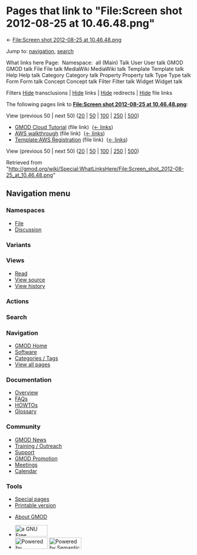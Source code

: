 <div id="mw-page-base" class="noprint">

</div>

<div id="mw-head-base" class="noprint">

</div>

<div id="content" class="mw-body" role="main">

<span id="top"></span>

<div id="mw-js-message" style="display:none;">

</div>



# <span dir="auto">Pages that link to "File:Screen shot 2012-08-25 at 10.46.48.png"</span>

<div id="bodyContent">

<div id="contentSub">

← [File:Screen shot 2012-08-25 at
10.46.48.png](/wiki/File:Screen_shot_2012-08-25_at_10.46.48.png "File:Screen shot 2012-08-25 at 10.46.48.png")

</div>

<div id="jump-to-nav" class="mw-jump">

Jump to: [navigation](#mw-navigation), [search](#p-search)

</div>

<div id="mw-content-text">

What links here Page:  Namespace:  all (Main) Talk User User talk GMOD
GMOD talk File File talk MediaWiki MediaWiki talk Template Template talk
Help Help talk Category Category talk Property Property talk Type Type
talk Form Form talk Concept Concept talk Filter Filter talk Widget
Widget talk

Filters
[Hide](/mediawiki/index.php?title=Special:WhatLinksHere/File:Screen_shot_2012-08-25_at_10.46.48.png&hidetrans=1 "Special:WhatLinksHere/File:Screen shot 2012-08-25 at 10.46.48.png")
transclusions \|
[Hide](/mediawiki/index.php?title=Special:WhatLinksHere/File:Screen_shot_2012-08-25_at_10.46.48.png&hidelinks=1 "Special:WhatLinksHere/File:Screen shot 2012-08-25 at 10.46.48.png")
links \|
[Hide](/mediawiki/index.php?title=Special:WhatLinksHere/File:Screen_shot_2012-08-25_at_10.46.48.png&hideredirs=1 "Special:WhatLinksHere/File:Screen shot 2012-08-25 at 10.46.48.png")
redirects \|
[Hide](/mediawiki/index.php?title=Special:WhatLinksHere/File:Screen_shot_2012-08-25_at_10.46.48.png&hideimages=1 "Special:WhatLinksHere/File:Screen shot 2012-08-25 at 10.46.48.png")
file links

The following pages link to **[File:Screen shot 2012-08-25 at
10.46.48.png](/wiki/File:Screen_shot_2012-08-25_at_10.46.48.png "File:Screen shot 2012-08-25 at 10.46.48.png")**:

View (previous 50 \| next 50)
([20](/mediawiki/index.php?title=Special:WhatLinksHere/File:Screen_shot_2012-08-25_at_10.46.48.png&limit=20 "Special:WhatLinksHere/File:Screen shot 2012-08-25 at 10.46.48.png")
\|
[50](/mediawiki/index.php?title=Special:WhatLinksHere/File:Screen_shot_2012-08-25_at_10.46.48.png&limit=50 "Special:WhatLinksHere/File:Screen shot 2012-08-25 at 10.46.48.png")
\|
[100](/mediawiki/index.php?title=Special:WhatLinksHere/File:Screen_shot_2012-08-25_at_10.46.48.png&limit=100 "Special:WhatLinksHere/File:Screen shot 2012-08-25 at 10.46.48.png")
\|
[250](/mediawiki/index.php?title=Special:WhatLinksHere/File:Screen_shot_2012-08-25_at_10.46.48.png&limit=250 "Special:WhatLinksHere/File:Screen shot 2012-08-25 at 10.46.48.png")
\|
[500](/mediawiki/index.php?title=Special:WhatLinksHere/File:Screen_shot_2012-08-25_at_10.46.48.png&limit=500 "Special:WhatLinksHere/File:Screen shot 2012-08-25 at 10.46.48.png"))

- [GMOD Cloud Tutorial](/wiki/GMOD_Cloud_Tutorial "GMOD Cloud Tutorial")
  (file link) ‎ <span class="mw-whatlinkshere-tools">([←
  links](/mediawiki/index.php?title=Special:WhatLinksHere&target=GMOD+Cloud+Tutorial "Special:WhatLinksHere"))</span>
- [AWS walkthrough](/wiki/AWS_walkthrough "AWS walkthrough") (file link)
  ‎ <span class="mw-whatlinkshere-tools">([←
  links](/mediawiki/index.php?title=Special:WhatLinksHere&target=AWS+walkthrough "Special:WhatLinksHere"))</span>
- [Template:AWS
  Registration](/wiki/Template:AWS_Registration "Template:AWS Registration")
  (file link) ‎ <span class="mw-whatlinkshere-tools">([←
  links](/mediawiki/index.php?title=Special:WhatLinksHere&target=Template%3AAWS+Registration "Special:WhatLinksHere"))</span>

View (previous 50 \| next 50)
([20](/mediawiki/index.php?title=Special:WhatLinksHere/File:Screen_shot_2012-08-25_at_10.46.48.png&limit=20 "Special:WhatLinksHere/File:Screen shot 2012-08-25 at 10.46.48.png")
\|
[50](/mediawiki/index.php?title=Special:WhatLinksHere/File:Screen_shot_2012-08-25_at_10.46.48.png&limit=50 "Special:WhatLinksHere/File:Screen shot 2012-08-25 at 10.46.48.png")
\|
[100](/mediawiki/index.php?title=Special:WhatLinksHere/File:Screen_shot_2012-08-25_at_10.46.48.png&limit=100 "Special:WhatLinksHere/File:Screen shot 2012-08-25 at 10.46.48.png")
\|
[250](/mediawiki/index.php?title=Special:WhatLinksHere/File:Screen_shot_2012-08-25_at_10.46.48.png&limit=250 "Special:WhatLinksHere/File:Screen shot 2012-08-25 at 10.46.48.png")
\|
[500](/mediawiki/index.php?title=Special:WhatLinksHere/File:Screen_shot_2012-08-25_at_10.46.48.png&limit=500 "Special:WhatLinksHere/File:Screen shot 2012-08-25 at 10.46.48.png"))

</div>

<div class="printfooter">

Retrieved from
"<http://gmod.org/wiki/Special:WhatLinksHere/File:Screen_shot_2012-08-25_at_10.46.48.png>"

</div>

<div id="catlinks" class="catlinks catlinks-allhidden">

</div>

<div class="visualClear">

</div>

</div>

</div>

<div id="mw-navigation">

## Navigation menu

<div id="mw-head">



<div id="left-navigation">

<div id="p-namespaces" class="vectorTabs" role="navigation"
aria-labelledby="p-namespaces-label">

### Namespaces

- <span id="ca-nstab-image"><a href="/wiki/File:Screen_shot_2012-08-25_at_10.46.48.png"
  accesskey="c" title="View the file page [c]">File</a></span>
- <span id="ca-talk"><a
  href="/mediawiki/index.php?title=File_talk:Screen_shot_2012-08-25_at_10.46.48.png&amp;action=edit&amp;redlink=1"
  accesskey="t"
  title="Discussion about the content page [t]">Discussion</a></span>

</div>

<div id="p-variants" class="vectorMenu emptyPortlet" role="navigation"
aria-labelledby="p-variants-label">

### 

### Variants[](#)

<div class="menu">

</div>

</div>

</div>

<div id="right-navigation">

<div id="p-views" class="vectorTabs" role="navigation"
aria-labelledby="p-views-label">

### Views

- <span id="ca-view">[Read](/wiki/File:Screen_shot_2012-08-25_at_10.46.48.png)</span>
- <span id="ca-viewsource"><a
  href="/mediawiki/index.php?title=File:Screen_shot_2012-08-25_at_10.46.48.png&amp;action=edit"
  accesskey="e" title="This page is protected.
  You can view its source [e]">View source</a></span>
- <span id="ca-history"><a
  href="/mediawiki/index.php?title=File:Screen_shot_2012-08-25_at_10.46.48.png&amp;action=history"
  accesskey="h" title="Past revisions of this page [h]">View history</a></span>

</div>

<div id="p-cactions" class="vectorMenu emptyPortlet" role="navigation"
aria-labelledby="p-cactions-label">

### Actions[](#)

<div class="menu">

</div>

</div>

<div id="p-search" role="search">

### Search

<div id="simpleSearch">

</div>

</div>

</div>

</div>

<div id="mw-panel">

<div id="p-logo" role="banner">

<a href="/wiki/Main_Page"
style="background-image: url(http://gmod.org/images/GMOD-cogs.png);"
title="Visit the main page"></a>

</div>

<div id="p-Navigation" class="portal" role="navigation"
aria-labelledby="p-Navigation-label">

### Navigation

<div class="body">

- <span id="n-GMOD-Home">[GMOD Home](/wiki/Main_Page)</span>
- <span id="n-Software">[Software](/wiki/GMOD_Components)</span>
- <span id="n-Categories-.2F-Tags">[Categories /
  Tags](/wiki/Categories)</span>
- <span id="n-View-all-pages">[View all
  pages](/wiki/Special:AllPages)</span>

</div>

</div>

<div id="p-Documentation" class="portal" role="navigation"
aria-labelledby="p-Documentation-label">

### Documentation

<div class="body">

- <span id="n-Overview">[Overview](/wiki/Overview)</span>
- <span id="n-FAQs">[FAQs](/wiki/Category:FAQ)</span>
- <span id="n-HOWTOs">[HOWTOs](/wiki/Category:HOWTO)</span>
- <span id="n-Glossary">[Glossary](/wiki/Glossary)</span>

</div>

</div>

<div id="p-Community" class="portal" role="navigation"
aria-labelledby="p-Community-label">

### Community

<div class="body">

- <span id="n-GMOD-News">[GMOD News](/wiki/GMOD_News)</span>
- <span id="n-Training-.2F-Outreach">[Training /
  Outreach](/wiki/Training_and_Outreach)</span>
- <span id="n-Support">[Support](/wiki/Support)</span>
- <span id="n-GMOD-Promotion">[GMOD
  Promotion](/wiki/GMOD_Promotion)</span>
- <span id="n-Meetings">[Meetings](/wiki/Meetings)</span>
- <span id="n-Calendar">[Calendar](/wiki/Calendar)</span>

</div>

</div>

<div id="p-tb" class="portal" role="navigation"
aria-labelledby="p-tb-label">

### Tools

<div class="body">

- <span id="t-specialpages"><a href="/wiki/Special:SpecialPages" accesskey="q"
  title="A list of all special pages [q]">Special pages</a></span>
- <span id="t-print"><a
  href="/mediawiki/index.php?title=Special:WhatLinksHere/File:Screen_shot_2012-08-25_at_10.46.48.png&amp;printable=yes"
  rel="alternate" accesskey="p"
  title="Printable version of this page [p]">Printable version</a></span>

</div>

</div>

</div>

</div>

<div id="footer" role="contentinfo">

- <span id="footer-places-about">[About
  GMOD](/wiki/GMOD:About "GMOD:About")</span>

<!-- -->

- <span id="footer-copyrightico">[<img src="http://www.gnu.org/graphics/gfdl-logo-small.png" width="88"
  height="31" alt="a GNU Free Documentation License" />](http://www.gnu.org/licenses/fdl-1.3.html)</span>
- <span id="footer-poweredbyico">[<img src="/mediawiki/skins/common/images/poweredby_mediawiki_88x31.png"
  width="88" height="31" alt="Powered by MediaWiki" />](//www.mediawiki.org/)
  [<img
  src="/mediawiki/extensions/SemanticMediaWiki/includes/../resources/images/smw_button.png"
  width="88" height="31" alt="Powered by Semantic MediaWiki" />](https://www.semantic-mediawiki.org/wiki/Semantic_MediaWiki)</span>

<div style="clear:both">

</div>

</div>
